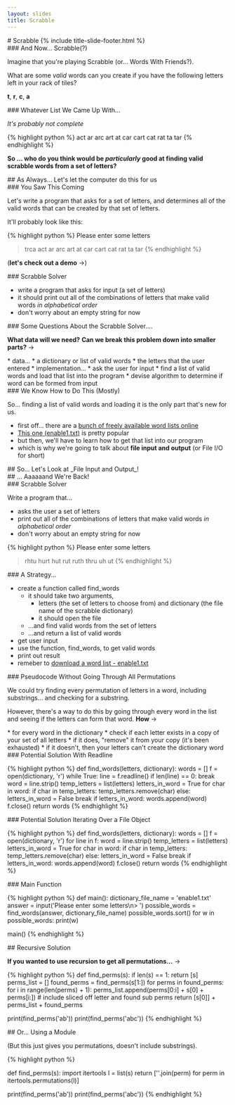 ```yaml
---
layout: slides
title: Scrabble
---
```

<section markdown="block" class="title-slide">
#  Scrabble
{% include title-slide-footer.html %}
</section>

<section markdown="block">
###  And Now... Scrabble(?)

Imagine that you're playing Scrabble (or... Words With Friends?).  

What are some _valid_ words can you create if you have the following letters left in your rack of tiles? 

__t__, __r__, __c__, __a__

</section>

<section markdown="block">
###  Whatever List We Came Up With...

_It's probably not complete_

<div class="incremental" markdown="block">
{% highlight python %}
act
ar
arc
art
at
car
cart
cat
rat
ta
tar
{% endhighlight %}

__So ... who do you think would be _particularly_ good at finding valid scrabble words from a set of letters?__
</div>
</section>

<section markdown="block">
##  As Always...  Let's let the computer do this for us

</section>

<section markdown="block">
###  You Saw This Coming

Let's write a program that asks for a set of letters, and determines all of the valid words that can be created by that set of letters.  

It'll probably look like this:

{% highlight python %}
Please enter some letters
> trca
act
ar
arc
art
at
car
cart
cat
rat
ta
tar
{% endhighlight %}

(__let's check out a demo__ &rarr;)
</section>

<section markdown="block">
###  Scrabble Solver

* write a program that asks for input (a set of letters)
* it should print out all of the combinations of letters that make valid words _in alphabetical order_
* don't worry about an empty string for now
</section>

<section markdown="block">
###  Some Questions About the Scrabble Solver....

__What data will we need?__  __Can we break this problem down into smaller parts?__ &rarr;

<div class="incremental" markdown="block">
* data...
	* a dictionary or list of valid words
	* the letters that the user entered
* implementation...
	* ask the user for input
	* find a list of valid words and load that list into the program
	* devise algorithm to determine if word can be formed from input
</div>
</section>

<section markdown="block">
###  We Know How to Do This (Mostly)

So...  finding a list of valid words and loading it is the only part that's new for us.

* first off... there are a [bunch of freely available word lists online](http://www.puzzlers.org/dokuwiki/doku.php?id=solving%3awordlists%3aabout%3astart)
* [This one (enable1.txt)](http://www.puzzlers.org/pub/wordlists/enable1.txt) is pretty popular
* but then, we'll have to learn how to get that list into our program
* which is why we're going to talk about __file input and output__ (or File I/O for short)
</section>

<section markdown="block">
##  So... Let's Look at _File Input and Output_!
</section>

<section markdown="block">
##  ... Aaaaaand We're Back!
</section>

<section markdown="block">
###  Scrabble Solver 

Write a program that...

* asks the user a set of letters
* print out all of the combinations of letters that make valid words _in alphabetical order_
* don't worry about an empty string for now

{% highlight python %}
Please enter some letters
> rhtu
hurt
hut
rut
ruth
thru
uh
ut
{% endhighlight %}
</section>

<section markdown="block">
###  A Strategy...

* create a function called find_words
	* it should take two arguments, 
		* letters (the set of letters to choose from) and dictionary (the file name of the scrabble dictionary)
		* it should open the file
	* ...and find valid words from the set of letters
	* ...and return a list of valid words
* get user input 
* use the function, find_words, to get valid words
* print out result
* remeber to [download a word list - enable1.txt](http://www.puzzlers.org/pub/wordlists/enable1.txt)
</section>
<section markdown="block">
###  Pseudocode Without Going Through All Permutations

We could try finding every permutation of letters in a word, including substrings... and checking for a substring.

However, there's a way to do this by going through every word in the list and seeing if the letters can form that word. __How__ &rarr;

<div class="incremental" markdown="block">
* for every word in the dictionary
* check if each letter exists in a copy of your set of all letters
* if it does, "remove" it from your copy (it's been exhausted)
* if it doesn't, then your letters can't create the dictionary word
</div>
</section>

<section markdown="block">
###  Potential Solution With Readline

{% highlight python %}
def find_words(letters, dictionary):
    words = []
    f = open(dictionary, 'r')
    while True:
        line = f.readline()
        if len(line) == 0:
            break
        word = line.strip()
        temp_letters = list(letters)
        letters_in_word = True
        for char in word:
            if char in temp_letters:
                temp_letters.remove(char)
            else:
                letters_in_word = False
                break
        if letters_in_word:
            words.append(word)
    f.close()
    return words
{% endhighlight %}
</section>

<section markdown="block">
###  Potential Solution Iterating Over a File Object

{% highlight python %}
def find_words(letters, dictionary):
    words = []
    f = open(dictionary, 'r')
    for line in f:
        word = line.strip()
        temp_letters = list(letters)
        letters_in_word = True
        for char in word:
            if char in temp_letters:
                temp_letters.remove(char)
            else:
                letters_in_word = False
                break
        if letters_in_word:
            words.append(word)
    f.close()
    return words
{% endhighlight %}
</section>

<section markdown="block">
###  Main Function

{% highlight python %}
def main():
    dictionary_file_name = 'enable1.txt'
    answer = input('Please enter some letters\n> ')
    possible_words = find_words(answer, dictionary_file_name)
    possible_words.sort()
    for w in possible_words:
        print(w)

main()
{% endhighlight %}
</section>

<section markdown="block">
##  Recursive Solution

__If you wanted to use recursion to get all permutations...__ &rarr;

<div class="incremental" markdown="block">

{% highlight python %}
def find_perms(s):
    if len(s) == 1:
        return [s]
    perms_list = []
    found_perms = find_perms(s[1:])
    for perms in found_perms:
        for i in range(len(perms) + 1):
            perms_list.append(perms[0:i] + s[0] + perms[i:])
    # include sliced off letter and found sub perms
    return [s[0]] + perms_list + found_perms

print(find_perms('ab'))
print(find_perms('abc'))
{% endhighlight %}
</div>
</section>

<section markdown="block">
##  Or... Using a Module

(But this just gives you permutations, doesn't include substrings).

{% highlight python %}

def find_perms(s):
    import itertools
    l = list(s)
    return [''.join(perm) for perm in itertools.permutations(l)]

print(find_perms('ab'))
print(find_perms('abc'))
{% endhighlight %}



</section>

